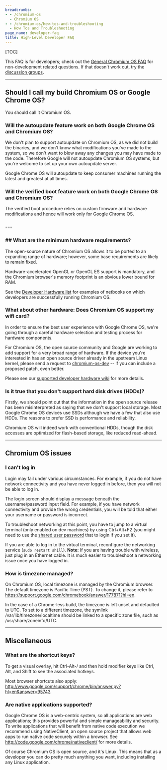 ```yaml
---
breadcrumbs:
- - /chromium-os
  - Chromium OS
- - /chromium-os/how-tos-and-troubleshooting
  - How Tos and Troubleshooting
page_name: developer-faq
title: High-Level Developer FAQ
---
```


[TOC]

This FAQ is for developers; check out the [General Chromium OS
FAQ](/chromium-os/chromium-os-faq) for non-development related questions. If
that doesn't work out, try the [discussion groups](/system/errors/NodeNotFound).

---

## Should I call my build Chromium OS or Google Chrome OS?

You should call it Chromium OS.

### Will the autoupdate feature work on both Google Chrome OS and Chromium OS?

We don't plan to support autoupdate on Chromium OS, as we did not build the
binaries, and we don't know what modifications you've made to the system, so we
don't want to blow away any changes you may have made to the code. Therefore
Google will not autoupdate Chromium OS systems, but you're welcome to set up
your own autoupdate server.

Google Chrome OS will autoupdate to keep consumer machines running the latest
and greatest at all times.

### Will the verified boot feature work on both Google Chrome OS and Chromium OS?

The verified boot procedure relies on custom firmware and hardware modifications
and hence will work only for Google Chrome OS.

### ---

### ## What are the minimum hardware requirements?

The open-source nature of Chromium OS allows it to be ported to an expanding
range of hardware; however, some base requirements are likely to remain fixed.

Hardware-accelerated OpenGL or OpenGL ES support is mandatory, and the Chromium
browser's memory footprint is an obvious lower bound for RAM.

See the [Developer Hardware
list](/chromium-os/getting-dev-hardware/dev-hardware-list) for examples of
netbooks on which developers are successfully running Chromium OS.

### What about other hardware: Does Chromium OS support my wifi card?

In order to ensure the best user experience with Google Chrome OS, we're going
through a careful hardware selection and testing process for hardware
components.

For Chromium OS, the open source community and Google are working to add support
for a very broad range of hardware. If the device you're interested in has an
open source driver already in the upstream Linux kernel, please send a request
to
[chromium-os-dev](https://groups.google.com/a/chromium.org/group/chromium-os-dev/topics)
-- if you can include a proposed patch, even better.

Please see our [supported developer hardware
wiki](/chromium-os/getting-dev-hardware/dev-hardware-list) for more details.

### Is it true that you don't support hard disk drives (HDDs)?

Firstly, we should point out that the information in the open source release has
been misinterpreted as saying that we don't support local storage. Most Google
Chrome OS devices use SSDs although we have a few that also use HDDs. The
reasons to prefer SSD is performance and reliability.

Chromium OS will indeed work with conventional HDDs, though the disk accesses
are optimized for flash-based storage, like reduced read-ahead.

---

## Chromium OS issues

### I can't log in

Login may fail under various circumstances. For example, if you do not have
network connectivity and you have never logged in before, then you will not be
able to log in.

The login screen should display a message beneath the username/password input
field. For example, if you have network connectivity and provide the wrong
credentials, you will be told that either your username or password is
incorrect.

To troubleshoot networking at this point, you have to jump to a virtual terminal
(only enabled on dev machines) by using Ctrl+Alt+F2 (you might need to use the
[shared user password](/system/errors/NodeNotFound) that to login if you set
it).

If you are able to log in to the virtual terminal, reconfigure the networking
service (`sudo restart shill`). **Note:** If you are having trouble with
wireless, just plug in an Ethernet cable. It is much easier to troubleshoot a
networking issue once you have logged in.

### How is timezone managed?

On Chromium OS, local timezone is managed by the Chromium browser. The default
timezone is Pacific Time (PST). To change it, please refer to
<https://support.google.com/chromebook/answer/177871?hl=en>.

In the case of a Chrome-less build, the timezone is left unset and defaulted to
UTC. To set to a different timezone, the symlink /var/lib/timezone/localtime
should be linked to a specific zone file, such as /usr/share/zoneinfo/UTC.

---

## Miscellaneous

### What are the shortcut keys?

To get a visual overlay, hit Ctrl-Alt-/ and then hold modifier keys like Ctrl,
Alt, and Shift to see the associated hotkeys.

Most browser shortcuts also apply:
<http://www.google.com/support/chrome/bin/answer.py?hl=en&answer=95743>

### Are native applications supported?

Google Chrome OS is a web-centric system, so all applications are web
applications; this provides powerful and simple manageability and security. To
write applications that will benefit from native code execution we recommend
using NativeClient, an open source project that allows web apps to run native
code securely within a browser. See
<http://code.google.com/chrome/nativeclient/> for more details.

Of course Chromium OS is open source, and it's Linux. This means that as a
developer you can do pretty much anything you want, including installing any
Linux application.
